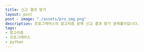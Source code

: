 ```yaml
---
title: 신고 결과 받기
layout: post
post - image: "./assets/pro_img.png"
description: 프로그래머스의 알고리즘 문제 신고 결과 받기 문제풀이입니다.
tags:
- 알고리즘
- 프로그래머스
- python
---
```

